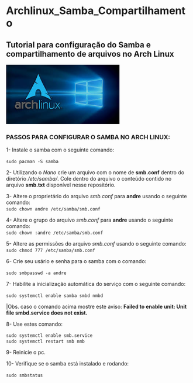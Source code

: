 # Archlinux_Samba_Compartilhamento
Tutorial para configuração do Samba e compartilhamento de arquivos no Arch Linux
---

<img src="/imagens/archlinux.png">

### PASSOS PARA CONFIGURAR O SAMBA NO ARCH LINUX: 

1- Instale o samba com o seguinte comando:

``sudo pacman -S samba``

2- Utilizando o _Nano_ crie um arquivo com o nome de **smb.conf** dentro do diretório _/etc/samba/_. Cole dentro do arquivo o conteúdo contido no arquivo **smb.txt** disponível nesse repositório.

3- Altere o proprietário do arquivo _smb.conf_ para **andre** usando o seguinte comando:</br>
``sudo chown andre /etc/samba/smb.conf``

4- Altere o grupo do arquivo _smb.conf_ para **andre** usando o seguinte comando:</br>
``sudo chown :andre /etc/samba/smb.conf``

5- Altere as permissões do arquivo _smb.conf_ usando o seguinte comando:</br>
``sudo chmod 777 /etc/samba/smb.conf``

6- Crie seu usário e senha para o samba com o comando:

``sudo smbpasswd -a andre``

7- Habilite a inicialização automática do serviço com o seguinte comando:

``sudo systemctl enable samba smbd nmbd``

 |Obs. caso o comando acima mostre este aviso: **Failed to enable unit: Unit file smbd.service does not exist.**

8- Use estes comando:</br>
```
sudo systemctl enable smb.service
sudo systemctl restart smb nmb
```
9- Reinicie o pc.

10- Verifique se o samba está instalado e rodando:

``sudo smbstatus``


